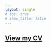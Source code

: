 ```yaml
---
layout: single
# toc: true
# show_title: false
---
```


## [View my CV](https://www.dropbox.com/scl/fi/8k25oxwvxzjw4l7z7ngg5/CV_DuiyiDAI.pdf?rlkey=sxpemoxorbe7yzto96y14tf2h&st=34y0edfd&dl=0)
